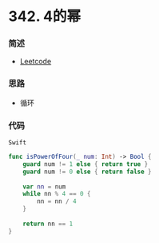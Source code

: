 # 342. 4的幂

### 简述

- [Leetcode](https://leetcode-cn.com/problems/power-of-four/)

### 思路

- 循环

### 代码

`Swift`

```swift
func isPowerOfFour(_ num: Int) -> Bool {
    guard num != 1 else { return true }
    guard num != 0 else { return false }
    
    var nn = num
    while nn % 4 == 0 {
        nn = nn / 4
    }
    
    return nn == 1
}
```